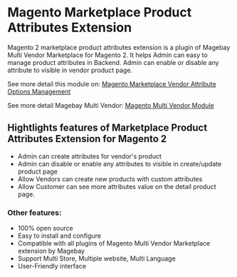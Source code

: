 # Magento Marketplace Product Attributes Extension
Magento 2 marketplace product attributes extension is a plugin of Magebay Multi Vendor Marketplace for Magento 2. It helps Admin can easy to manage product attributes in Backend. Admin can enable or disable any attribute to visible in vendor product page.

See more detail this module on: [Magento Marketplace Vendor Attribute Options Management](https://www.magebay.com/magento-marketplace-vendor-attributes)

See more detail Magebay Multi Vendor: [Magento Multi Vendor Module](https://www.magebay.com/magento-multi-vendor-marketplace-extension)

## Hightlights features of Marketplace Product Attributes Extension for Magento 2
- Admin can create attributes for vendor's product
- Admin can disable or enable any attributes to visible in create/update product page
- Allow Vendors can create new products with custom attributes
- Allow Customer can see more attributes value on the detail product page.

### Other features:
- 100% open source
- Easy to install and configure
- Compatible with all plugins of Magento Multi Vendor Marketplace extension by Magebay
- Support Multi Store, Multiple website, Multi Language
- User-Friendly interface
